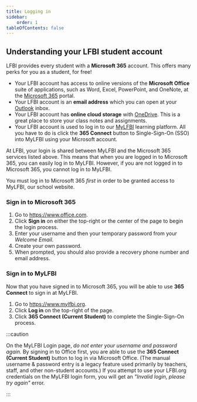 ```yaml
---
title: Logging in
sidebar:
    order: 1
tableOfContents: false
---
```


## Understanding your LFBI student account

LFBI provides every student with a **Microsoft 365** account. This offers many perks for you as a student, for free!

-   Your LFBI account has access to online versions of the **Microsoft Office** suite of applications, such as Word, Excel, PowerPoint, and OneNote, at the [Microsoft 365](https://www.office.com/login) portal.
-   Your LFBI account is an **email address** which you can open at your [Outlook](https://outlook.office.com/mail/inbox) inbox.
-   Your LFBI account has **online cloud storage** with [OneDrive](https://www.onedrive.live.com). This is a great place to store your class notes and assignments.
-   Your LFBI account is used to log in to our [MyLFBI](https://mylfbi.org/login/index.php) learning platform. All you have to do is click the **365 Connect** button to Single-Sign-On (SSO) into MyLFBI using your Microsoft account.

At LFBI, your login is shared between MyLFBI and the Microsoft 365 services listed above. This means that when you are logged in to Microsoft 365, you can easily log in to MyLFBI. However, if you are not logged in to Microsoft 365, you cannot log in to MyLFBI.

You must log in to Microsoft 365 *first* in order to be granted access to MyLFBI, our school website.

### Sign in to Microsoft 365

1.  Go to https://www.office.com.
2.  Click **Sign in** on either the top-right or the center of the page to begin the login process.
3.  Enter your username and then your temporary password from your *Welcome Email*.
4.  Create your own password.
5.  When prompted, you should also provide a recovery phone number and email address.

### Sign in to MyLFBI

Now that you have signed in to Microsoft 365, you will be able to use **365 Connect** to sign in at MyLFBI.

1.  Go to https://www.mylfbi.org.
2.  Click **Log in** on the top-right of the page.
3.  Click **365 Connect (Current Student)** to complete the Single-Sign-On process.

:::caution

On the MyLFBI Login page, *do not enter your username and password again.* By signing in to Office first, you are able to use the **365 Connect (Current Student)** button to log in via Microsoft Office. (The manual username & password entry is a legacy feature used primarily by teachers, staff, and other non-student accounts.) If you attempt to use your LFBI.org credentials on the MyLFBI login form, you will get an *"Invalid login, please try again"* error.

:::